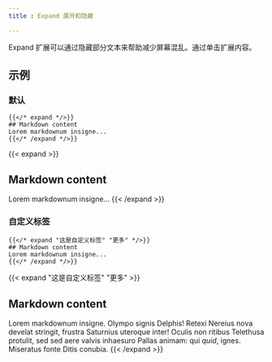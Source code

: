 ```yaml
---
title : Expand 展开和隐藏

---
```



<!--more-->


Expand 扩展可以通过隐藏部分文本来帮助减少屏幕混乱。通过单击扩展内容。

## 示例
### 默认

```tpl
{{</* expand */>}}
## Markdown content
Lorem markdownum insigne...
{{</* /expand */>}}
```

{{< expand >}}
## Markdown content
Lorem markdownum insigne...
{{< /expand >}}

### 自定义标签

```tpl
{{</* expand "这是自定义标签" "更多" */>}}
## Markdown content
Lorem markdownum insigne...
{{</* /expand */>}}
```

{{< expand "这是自定义标签" "更多" >}}
## Markdown content
Lorem markdownum insigne. Olympo signis Delphis! Retexi Nereius nova develat
stringit, frustra Saturnius uteroque inter! Oculis non ritibus Telethusa
protulit, sed sed aere valvis inhaesuro Pallas animam: qui _quid_, ignes.
Miseratus fonte Ditis conubia.
{{< /expand >}}

